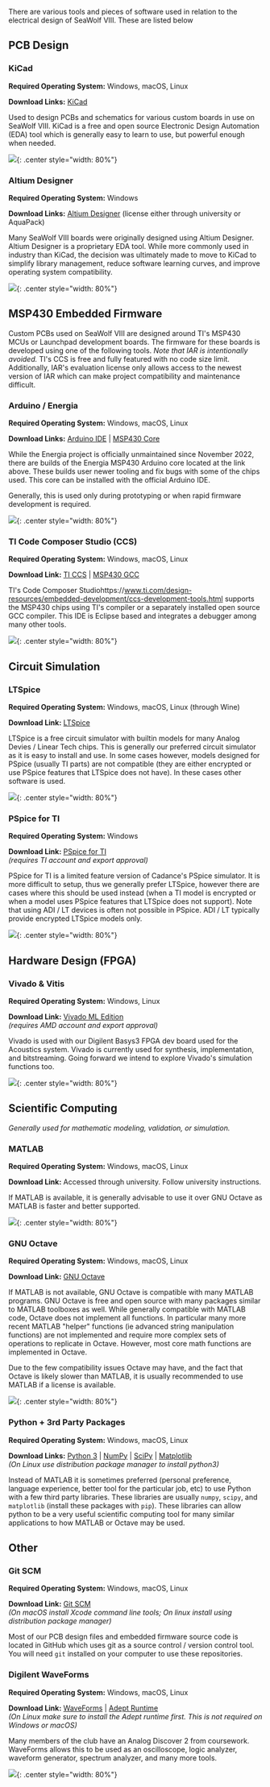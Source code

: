 
There are various tools and pieces of software used in relation to the electrical design of SeaWolf VIII. These are listed below


## PCB Design

### KiCad

**Required Operating System:** Windows, macOS, Linux

**Download Links:** [KiCad](https://www.kicad.org/)


Used to design PCBs and schematics for various custom boards in use on SeaWolf VIII. KiCad is a free and open source Electronic Design Automation (EDA) tool which is generally easy to learn to use, but powerful enough when needed.

![](../img/sw_kicad_eda.jpg){: .center style="width: 80%"}


### Altium Designer

**Required Operating System:** Windows

**Download Links:** [Altium Designer](https://www.altium.com/altium-designer) (license either through university or AquaPack)

Many SeaWolf VIII boards were originally designed using Altium Designer. Altium Designer is a proprietary EDA tool. While more commonly used in industry than KiCad, the decision was ultimately made to move to KiCad to simplify library management, reduce software learning curves, and improve operating system compatibility.

![](../img/sw_altium_eda.jpg){: .center style="width: 80%"}



## MSP430 Embedded Firmware

Custom PCBs used on SeaWolf VIII are designed around TI's MSP430 MCUs or Launchpad development boards. The firmware for these boards is developed using one of the following tools. *Note that IAR is intentionally avoided.* TI's CCS is free and fully featured with no code size limit. Additionally, IAR's evaluation license only allows access to the newest version of IAR which can make project compatibility and maintenance difficult.


### Arduino / Energia

**Required Operating System:** Windows, macOS, Linux

**Download Links:** [Arduino IDE](https://www.arduino.cc/en/software) | [MSP430 Core](https://github.com/MB3hel/Arduino-Core-MSP430)

While the Energia project is officially unmaintained since November 2022, there are builds of the Energia MSP430 Arduino core located at the link above. These builds user newer tooling and fix bugs with some of the chips used. This core can be installed with the official Arduino IDE.

Generally, this is used only during prototyping or when rapid firmware development is required.

![](../img/sw_arduino_ide.jpg){: .center style="width: 80%"}


### TI Code Composer Studio (CCS)

**Required Operating System:** Windows, macOS, Linux

**Download Link:** [TI CCS](https://www.ti.com/design-resources/embedded-development/ccs-development-tools.html) | [MSP430 GCC](https://www.ti.com/tool/MSP430-GCC-OPENSOURCE)

TI's Code Composer Studiohttps://www.ti.com/design-resources/embedded-development/ccs-development-tools.html supports the MSP430 chips using TI's compiler or a separately installed open source GCC compiler. This IDE is Eclipse based and integrates a debugger among many other tools.

![](../img/sw_ccs_ide.jpg){: .center style="width: 80%"}



## Circuit Simulation

### LTSpice

**Required Operating System:** Windows, macOS, Linux (through Wine)

**Download Link:** [LTSpice](https://www.analog.com/en/design-center/design-tools-and-calculators/ltspice-simulator.html)

LTSpice is a free circuit simulator with builtin models for many Analog Devies / Linear Tech chips. This is generally our preferred circuit simulator as it is easy to install and use. In some cases however, models designed for PSpice (usually TI parts) are not compatible (they are either encrypted or use PSpice features that LTSpice does not have). In these cases other software is used.

![](../img/sw_ltspice_sim.jpg){: .center style="width: 80%"}

### PSpice for TI

**Required Operating System:** Windows

**Download Link:** [PSpice for TI](https://www.ti.com/tool/PSPICE-FOR-TI)  
*(requires TI account and export approval)*

PSpice for TI is a limited feature version of Cadance's PSpice simulator. It is more difficult to setup, thus we generally prefer LTSpice, however there are cases where this should be used instead (when a TI model is encrypted or when a model uses PSpice features that LTSpice does not support). Note that using ADI / LT devices is often not possible in PSpice. ADI / LT typically provide encrypted LTSpice models only.

![](../img/sw_pspiceti_sim.jpg){: .center style="width: 80%"}


## Hardware Design (FPGA)


### Vivado & Vitis

**Required Operating System:** Windows, Linux

**Download Link:** [Vivado ML Edition](https://www.xilinx.com/support/download.html)  
*(requires AMD account and export approval)*

Vivado is used with our Digilent Basys3 FPGA dev board used for the Acoustics system. Vivado is currently used for synthesis, implementation, and bitstreaming. Going forward we intend to explore Vivado's simulation functions too.

![](../img/sw_vivado_hdl.jpg){: .center style="width: 80%"}

## Scientific Computing

*Generally used for mathematic modeling, validation, or simulation.*

### MATLAB

**Required Operating System:** Windows, macOS, Linux

**Download Link:** Accessed through university. Follow university instructions.

If MATLAB is available, it is generally advisable to use it over GNU Octave as MATLAB is faster and better supported.

![](../img/sw_matlab_scicomp.jpg){: .center style="width: 80%"}


### GNU Octave

**Required Operating System:** Windows, macOS, Linux

**Download Link:** [GNU Octave](https://octave.org/download)

If MATLAB is not available, GNU Octave is compatible with many MATLAB programs. GNU Octave is free and open source with many packages similar to MATLAB toolboxes as well. While generally compatible with MATLAB code, Octave does not implement all functions. In particular many more recent MATLAB "helper" functions (ie advanced string manipulation functions) are not implemented and require more complex sets of operations to replicate in Octave. However, most core math functions are implemented in Octave.

Due to the few compatibility issues Octave may have, and the fact that Octave is likely slower than MATLAB, it is usually recommended to use MATLAB if a license is available.

![](../img/sw_octave_scicomp.jpg){: .center style="width: 80%"}


### Python + 3rd Party Packages

**Required Operating System:** Windows, macOS, Linux

**Download Links:** [Python 3](https://www.python.org/downloads/) | [NumPy](https://numpy.org/install/) | [SciPy](https://scipy.org/install/) | [Matplotlib](https://matplotlib.org/stable/users/getting_started/)  
*(On Linux use distribution package manager to install python3)*

Instead of MATLAB it is sometimes preferred (personal preference, language experience, better tool for the particular job, etc) to use Python with a few third party libraries. These libraries are usually `numpy`, `scipy`, and `matplotlib` (install these packages with `pip`). These libraries can allow python to be a very useful scientific computing tool for many similar applications to how MATLAB or Octave may be used.


## Other

### Git SCM

**Required Operating System:** Windows, macOS, Linux

**Download Link:** [Git SCM](https://git-scm.com/downloads)  
*(On macOS install Xcode command line tools; On linux install using distribution package manager)*

Most of our PCB design files and embedded firmware source code is located in GitHub which uses git as a source control / version control tool. You will need `git` installed on your computer to use these repositories.

### Digilent WaveForms

**Required Operating System:** Windows, macOS, Linux

**Download Link:** [WaveForms](https://digilent.com/shop/software/digilent-waveforms/) | [Adept Runtime](https://digilent.com/reference/software/adept/start)  
*(On Linux make sure to install the Adept runtime first. This is not required on Windows or macOS)*


Many members of the club have an Analog Discover 2 from coursework. WaveForms allows this to be used as an oscilloscope, logic analyzer, waveform generator, spectrum analyzer, and many more tools.

![](../img/sw_waveforms_other.jpg){: .center style="width: 80%"}
